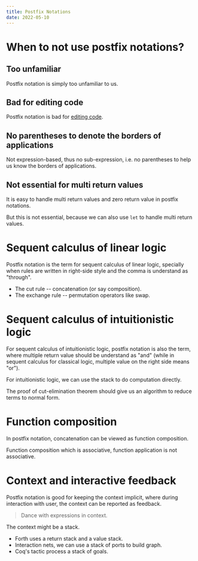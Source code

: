 ```yaml
---
title: Postfix Notations
date: 2022-05-10
---
```


# When to not use postfix notations?

## Too unfamiliar

Postfix notation is simply too unfamiliar to us.

## Bad for editing code

Postfix notation is bad for [editing code](0007-prefix-and-postfix-notation-are-not-symmetrical-because-of-the-direction-of-human-writing.md).

## No parentheses to denote the borders of applications

Not expression-based, thus no sub-expression,
i.e. no parentheses to help us know the borders of applications.

## Not essential for multi return values

It is easy to handle multi return values and zero return value in postfix notations.

But this is not essential,
because we can also use `let` to handle multi return values.

# Sequent calculus of linear logic

Postfix notation is the term for sequent calculus of linear logic,
specially when rules are written in right-side style
and the comma is understand as "through".

- The cut rule -- concatenation (or say composition).
- The exchange rule -- permutation operators like swap.

# Sequent calculus of intuitionistic logic

For sequent calculus of intuitionistic logic,
postfix notation is also the term,
where multiple return value should be understand as "and"
(while in sequent calculus for classical logic,
multiple value on the right side means "or").

For intuitionistic logic, we can use the stack to do computation directly.

The proof of cut-elimination theorem should give us
an algorithm to reduce terms to normal form.

# Function composition

In postfix notation, concatenation can be viewed as function composition.

Function composition which is associative,
function application is not associative.

# Context and interactive feedback

Postfix notation is good for keeping the context implicit,
where during interaction with user,
the context can be reported as feedback.

> Dance with expressions in context.

The context might be a stack.

- Forth uses a return stack and a value stack.
- Interaction nets, we can use a stack of ports to build graph.
- Coq's tactic process a stack of goals.
